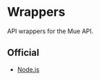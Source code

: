 # Wrappers
API wrappers for the Mue API.

## Official
* [Node.js](https://github.com/mue/nodewrapper)